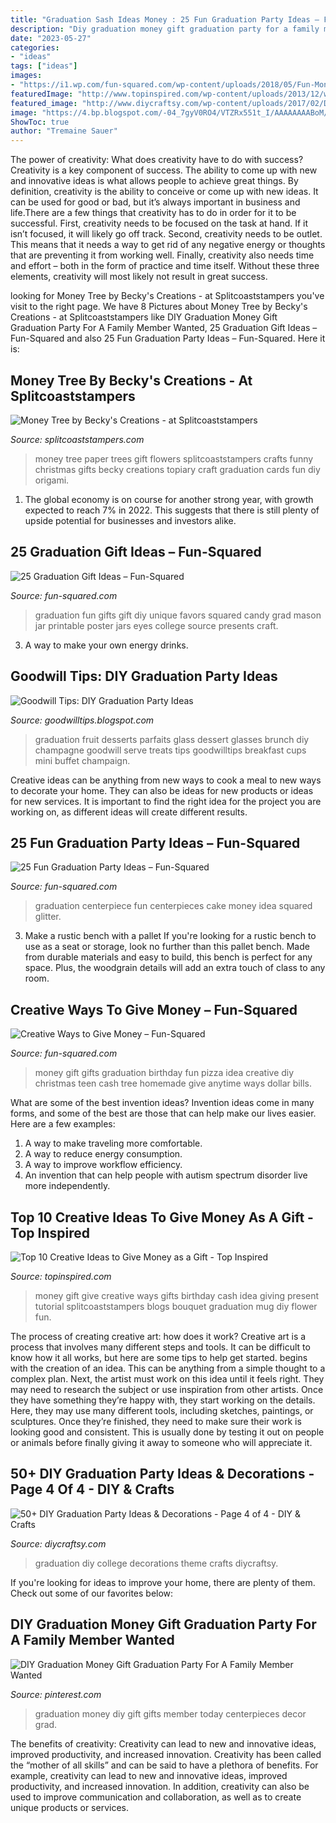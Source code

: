 ```yaml
---
title: "Graduation Sash Ideas Money : 25 Fun Graduation Party Ideas – Fun-squared"
description: "Diy graduation money gift graduation party for a family member wanted"
date: "2023-05-27"
categories:
- "ideas"
tags: ["ideas"]
images:
- "https://i1.wp.com/fun-squared.com/wp-content/uploads/2018/05/Fun-Money-Gift-Idea-Pizza-Box.jpg?resize=439%2C640&amp;ssl=1"
featuredImage: "http://www.topinspired.com/wp-content/uploads/2013/12/ways-give-money-gift_05.jpg"
featured_image: "http://www.diycraftsy.com/wp-content/uploads/2017/02/DIY-College-Graduation-Party-Theme.jpg"
image: "https://4.bp.blogspot.com/-04_7gyV0RO4/VTZRx551t_I/AAAAAAAABoM/sl2B37nWAok/s1600/graduation-party-ideas-5.jpg"
ShowToc: true
author: "Tremaine Sauer"
---
```



The power of creativity: What does creativity have to do with success?
Creativity is a key component of success. The ability to come up with new and innovative ideas is what allows people to achieve great things. By definition, creativity is the ability to conceive or come up with new ideas. It can be used for good or bad, but it’s always important in business and life.There are a few things that creativity has to do in order for it to be successful. First, creativity needs to be focused on the task at hand. If it isn’t focused, it will likely go off track. Second, creativity needs to be outlet. This means that it needs a way to get rid of any negative energy or thoughts that are preventing it from working well. Finally, creativity also needs time and effort – both in the form of practice and time itself. Without these three elements, creativity will most likely not result in great success.

	

		
looking for Money Tree by Becky&#039;s Creations - at Splitcoaststampers you've visit to the right page. We have 8 Pictures about Money Tree by Becky&#039;s Creations - at Splitcoaststampers like DIY Graduation Money Gift Graduation Party For A Family Member Wanted, 25 Graduation Gift Ideas – Fun-Squared and also 25 Fun Graduation Party Ideas – Fun-Squared. Here it is:
		
    
## Money Tree By Becky&#039;s Creations - At Splitcoaststampers

<img loading=lazy src="http://images.splitcoaststampers.com/data/gallery/3293/2012/06/09/IMG_0061_478x640_by_Becky_s_Creations.jpg" onerror="this.onerror=null;this.src='https://tse2.mm.bing.net/th?id=OIP.8pcN6lP9JNC_EtaSh2uXPgAAAA&amp;pid=15.1';" alt="Money Tree by Becky&#039;s Creations - at Splitcoaststampers">

_Source: splitcoaststampers.com_

>money tree paper trees gift flowers splitcoaststampers crafts funny christmas gifts becky creations topiary craft graduation cards fun diy origami. 

	

1. The global economy is on course for another strong year, with growth expected to reach 7% in 2022. This suggests that there is still plenty of upside potential for businesses and investors alike.

    
## 25 Graduation Gift Ideas – Fun-Squared

<img loading=lazy src="http://fun-squared.com/wp-content/uploads/2017/05/graduation-eyes-765x1024.jpg" onerror="this.onerror=null;this.src='https://tse4.mm.bing.net/th?id=OIP.yyzX49-ijca-7Lf0-9TpCwHaJ6&amp;pid=15.1';" alt="25 Graduation Gift Ideas – Fun-Squared">

_Source: fun-squared.com_

>graduation fun gifts gift diy unique favors squared candy grad mason jar printable poster jars eyes college source presents craft. 

	

3. A way to make your own energy drinks.

    
## Goodwill Tips: DIY Graduation Party Ideas

<img loading=lazy src="https://4.bp.blogspot.com/-04_7gyV0RO4/VTZRx551t_I/AAAAAAAABoM/sl2B37nWAok/s1600/graduation-party-ideas-5.jpg" onerror="this.onerror=null;this.src='https://tse1.mm.bing.net/th?id=OIP.PhatgknyGq35C4j9uhWjYwHaLH&amp;pid=15.1';" alt="Goodwill Tips: DIY Graduation Party Ideas">

_Source: goodwilltips.blogspot.com_

>graduation fruit desserts parfaits glass dessert glasses brunch diy champagne goodwill serve treats tips goodwilltips breakfast cups mini buffet champaign. 

	

Creative ideas can be anything from new ways to cook a meal to new ways to decorate your home. They can also be ideas for new products or ideas for new services. It is important to find the right idea for the project you are working on, as different ideas will create different results.

    
## 25 Fun Graduation Party Ideas – Fun-Squared

<img loading=lazy src="https://fun-squared.com/wp-content/uploads/2018/05/Graduation-Centerpiece-Idea-768x1024.jpg" onerror="this.onerror=null;this.src='https://tse4.mm.bing.net/th?id=OIP.y-ZU1pMLDRTXVzaRdZ6jFwHaJ4&amp;pid=15.1';" alt="25 Fun Graduation Party Ideas – Fun-Squared">

_Source: fun-squared.com_

>graduation centerpiece fun centerpieces cake money idea squared glitter. 

	

3. Make a rustic bench with a pallet
If you're looking for a rustic bench to use as a seat or storage, look no further than this pallet bench. Made from durable materials and easy to build, this bench is perfect for any space. Plus, the woodgrain details will add an extra touch of class to any room.

    
## Creative Ways To Give Money – Fun-Squared

<img loading=lazy src="https://i1.wp.com/fun-squared.com/wp-content/uploads/2018/05/Fun-Money-Gift-Idea-Pizza-Box.jpg?resize=439%2C640&amp;ssl=1" onerror="this.onerror=null;this.src='https://tse2.mm.bing.net/th?id=OIP.t0Z57ujam65Z83bvbt7aYwAAAA&amp;pid=15.1';" alt="Creative Ways to Give Money – Fun-Squared">

_Source: fun-squared.com_

>money gift gifts graduation birthday fun pizza idea creative diy christmas teen cash tree homemade give anytime ways dollar bills. 

	

What are some of the best invention ideas?
Invention ideas come in many forms, and some of the best are those that can help make our lives easier. Here are a few examples: 
1. A way to make traveling more comfortable. 
2. A way to reduce energy consumption. 
3. A way to improve workflow efficiency. 
4. An invention that can help people with autism spectrum disorder live more independently.

    
## Top 10 Creative Ideas To Give Money As A Gift - Top Inspired

<img loading=lazy src="http://www.topinspired.com/wp-content/uploads/2013/12/ways-give-money-gift_05.jpg" onerror="this.onerror=null;this.src='https://tse3.mm.bing.net/th?id=OIP.fc2XSzklongweE436m_P1gHaLH&amp;pid=15.1';" alt="Top 10 Creative Ideas to Give Money as a Gift - Top Inspired">

_Source: topinspired.com_

>money gift give creative ways gifts birthday cash idea giving present tutorial splitcoaststampers blogs bouquet graduation mug diy flower fun. 

	

The process of creating creative art: how does it work?
Creative art is a process that involves many different steps and tools. It can be difficult to know how it all works, but here are some tips to help get started. 
 begins with the creation of an idea. This can be anything from a simple thought to a complex plan. Next, the artist must work on this idea until it feels right. They may need to research the subject or use inspiration from other artists. Once they have something they’re happy with, they start working on the details. Here, they may use many different tools, including sketches, paintings, or sculptures. Once they’re finished, they need to make sure their work is looking good and consistent. This is usually done by testing it out on people or animals before finally giving it away to someone who will appreciate it.

    
## 50+ DIY Graduation Party Ideas &amp; Decorations - Page 4 Of 4 - DIY &amp; Crafts

<img loading=lazy src="http://www.diycraftsy.com/wp-content/uploads/2017/02/DIY-College-Graduation-Party-Theme.jpg" onerror="this.onerror=null;this.src='https://tse2.mm.bing.net/th?id=OIP.KYONPTMjzGRWQyPRDbkH_wHaQM&amp;pid=15.1';" alt="50+ DIY Graduation Party Ideas &amp; Decorations - Page 4 of 4 - DIY &amp; Crafts">

_Source: diycraftsy.com_

>graduation diy college decorations theme crafts diycraftsy. 

	

If you're looking for ideas to improve your home, there are plenty of them. Check out some of our favorites below: 

    
## DIY Graduation Money Gift Graduation Party For A Family Member Wanted

<img loading=lazy src="https://i.pinimg.com/736x/7d/a9/b6/7da9b66d5319c1d115024cb9df707116.jpg" onerror="this.onerror=null;this.src='https://tse4.mm.bing.net/th?id=OIP.hfl6GfA2NdpnFY8WaCXYMQHaJ3&amp;pid=15.1';" alt="DIY Graduation Money Gift Graduation Party For A Family Member Wanted">

_Source: pinterest.com_

>graduation money diy gift gifts member today centerpieces decor grad. 

	

The benefits of creativity: Creativity can lead to new and innovative ideas, improved productivity, and increased innovation.
Creativity has been called the “mother of all skills” and can be said to have a plethora of benefits. For example, creativity can lead to new and innovative ideas, improved productivity, and increased innovation. In addition, creativity can also be used to improve communication and collaboration, as well as to create unique products or services.

